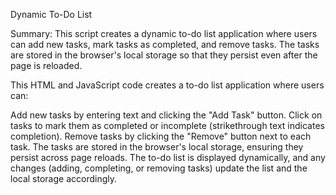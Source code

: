 Dynamic To-Do List

Summary: This script creates a dynamic to-do list application where users can add new tasks, mark tasks as completed, and remove tasks. The tasks are stored in the browser's local storage so that they persist even after the page is reloaded.

This HTML and JavaScript code creates a to-do list application where users can:

Add new tasks by entering text and clicking the "Add Task" button.
Click on tasks to mark them as completed or incomplete (strikethrough text indicates completion).
Remove tasks by clicking the "Remove" button next to each task.
The tasks are stored in the browser's local storage, ensuring they persist across page reloads.
The to-do list is displayed dynamically, and any changes (adding, completing, or removing tasks) update the list and the local storage accordingly.




